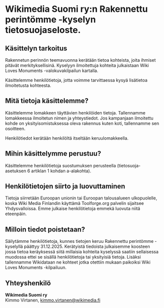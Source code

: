 # Wikimedia Suomi ry:n Rakennettu perintömme -kyselyn tietosuojaseloste.

## Käsittelyn tarkoitus

Rakennetun perinnön teemavuonna kerätään tietoa kohteista, joita ihmiset pitävät merkityksellisinä. Kyselyyn ilmoitettuja kohteita julkaistaan Wiki Loves Monuments -valokuvakilpailun kartalla.

Käsittelemme henkilötietoja, jotta voimme tarvittaessa kysyä lisätietoa ilmoitetusta kohteesta.

## Mitä tietoja käsittelemme?

Käsittelemme lomakkeen täyttävien henkilöiden tietoja. Tallennamme lomakkeessa ilmoitetun nimen ja yhteystiedot. Jos kampanjaan ilmoitettu kohde on yksityisomistuksessa oleva rakennus kuten koti, tallennamme sen osoitteen.

Henkilötiedot kerätään henkilöltä itseltään keruulomakkeella.

## Mihin käsittelymme perustuu?

Käsittelemme henkilötietoja suostumuksen perusteella (tietosuoja-asetuksen 6 artiklan 1 kohdan a-alakohta).

## Henkilötietojen siirto ja luovuttaminen

Tietoja siirretään Euroopan unionin tai Euroopan talousalueen ulkopuolelle, koska Wiki Media Finlandin käyttämä Toolforge.org palvelin sijaitsee Yhdysvalloissa. 
Emme julkaise henkilötietoja emmekä luovuta niitä eteenpäin.

## Milloin tiedot poistetaan?

Säilytämme henkilötietoja, kunnes tietojen keruu Rakennettu perintömme -kyselyllä päättyy 31.12.2025. Kerätyistä tiedoista julkaisemme koosteen jossa tietoa keräyksessä
siitä millaisia kohteita kyselyssä saatiin sellaisessa muodossa ettei se sisällä henkilötietoja tai yksityisiä tietoja. Lisäksi tallennamme Wikidataan ne kohteet 
jotka otettiin mukaan paikoiksi Wiki Loves Monuments -kilpailuun.

## Yhteyshenkilö

**Wikimedia Suomi ry**  
Kimmo Virtanen, kimmo.virtanen@wikimedia.fi
